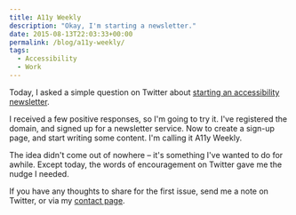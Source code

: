 ```yaml
---
title: A11y Weekly
description: "Okay, I'm starting a newsletter."
date: 2015-08-13T22:03:33+00:00
permalink: /blog/a11y-weekly/
tags:
  - Accessibility
  - Work
---
```


Today, I asked a simple question on Twitter about [starting an accessibility newsletter](https://twitter.com/DavidAKennedy/status/631911644369678336).

I received a few positive responses, so I'm going to try it. I've registered the domain, and signed up for a newsletter service. Now to create a sign-up page, and start writing some content. I'm calling it A11y Weekly.

The idea didn't come out of nowhere – it's something I've wanted to do for awhile. Except today, the words of encouragement on Twitter gave me the nudge I needed.

If you have any thoughts to share for the first issue, send me a note on Twitter, or via my [contact page](/contact/).

